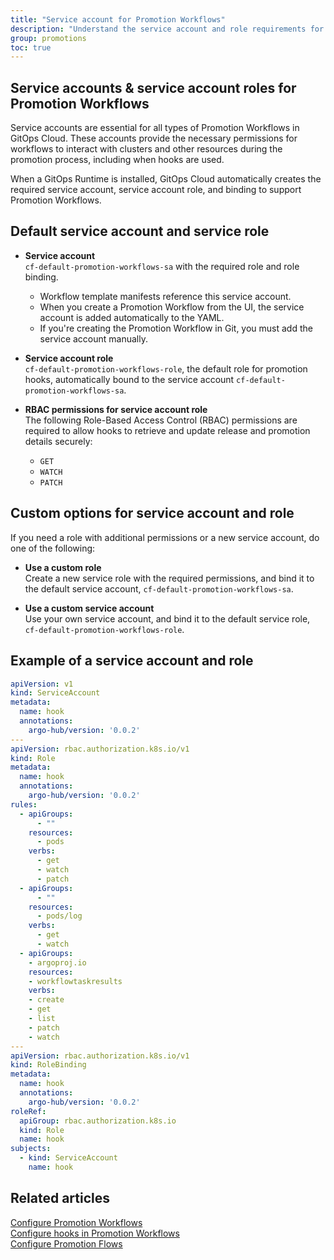```yaml
---
title: "Service account for Promotion Workflows"
description: "Understand the service account and role requirements for Promotion Workflows"
group: promotions
toc: true
---
```




## Service accounts & service account roles for Promotion Workflows
Service accounts are essential for all types of Promotion Workflows in GitOps Cloud. These accounts provide the necessary permissions for workflows to interact with clusters and other resources during the promotion process, including when hooks are used. 

When a GitOps Runtime is installed, GitOps Cloud automatically creates the required service account, service account role, and binding to support Promotion Workflows. 


## Default service account and service role 

* **Service account**  
  `cf-default-promotion-workflows-sa` with the required role and role binding.  
    * Workflow template manifests reference this service account. 
    * When you create a Promotion Workflow from the UI, the service account is added automatically to the YAML. 
    * If you're creating the Promotion Workflow in Git, you must add the service account manually.

* **Service account role**  
  `cf-default-promotion-workflows-role`, the default role for promotion hooks, automatically bound to the service account `cf-default-promotion-workflows-sa`.  

* **RBAC permissions for service account role**   
  The following Role-Based Access Control (RBAC) permissions are required to allow hooks to retrieve and update release and promotion details securely:    
    * `GET`  
    * `WATCH`  
    * `PATCH`  


## Custom options for service account and role

If you need a role with additional permissions or a new service account, do one of the following:

* **Use a custom role**  
  Create a new service role with the required permissions, and bind it to the default service account, `cf-default-promotion-workflows-sa`.

* **Use a custom service account**  
  Use your own service account, and bind it to the default service role, `cf-default-promotion-workflows-role`.

## Example of a service account and role

```yaml
apiVersion: v1
kind: ServiceAccount
metadata:
  name: hook
  annotations:
    argo-hub/version: '0.0.2'
---
apiVersion: rbac.authorization.k8s.io/v1
kind: Role
metadata:
  name: hook
  annotations:
    argo-hub/version: '0.0.2'
rules:
  - apiGroups:
      - ""
    resources:
      - pods
    verbs:
      - get
      - watch
      - patch
  - apiGroups:
      - ""
    resources:
      - pods/log
    verbs:
      - get
      - watch
  - apiGroups:
    - argoproj.io
    resources:
    - workflowtaskresults
    verbs:
    - create
    - get
    - list
    - patch
    - watch   
---
apiVersion: rbac.authorization.k8s.io/v1
kind: RoleBinding
metadata:
  name: hook
  annotations:
    argo-hub/version: '0.0.2'
roleRef:
  apiGroup: rbac.authorization.k8s.io
  kind: Role
  name: hook
subjects:
  - kind: ServiceAccount
    name: hook
```

## Related articles
[Configure Promotion Workflows]({{site.baseurl}}/docs/promotions/promotion-workflow/)  
[Configure hooks in Promotion Workflows]({{site.baseurl}}/docs/promotions/promotion-hooks/)  
[Configure Promotion Flows]({{site.baseurl}}/docs/promotions/promotion-flow/)  
